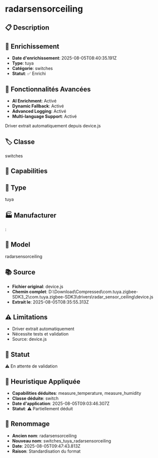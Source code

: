 # radarsensorceiling

## 📋 Description

## 🔧 Enrichissement
- **Date d'enrichissement**: 2025-08-05T08:40:35.191Z
- **Type**: tuya
- **Catégorie**: switches
- **Statut**: ✅ Enrichi

## 🚀 Fonctionnalités Avancées
- **AI Enrichment**: Activé
- **Dynamic Fallback**: Activé
- **Advanced Logging**: Activé
- **Multi-language Support**: Activé

Driver extrait automatiquement depuis device.js

## 🏷️ Classe
switches

## 🔧 Capabilities


## 📡 Type
tuya

## 🏭 Manufacturer
: 

## 📱 Model
radarsensorceiling

## 📚 Source
- **Fichier original**: device.js
- **Chemin complet**: D:\Download\Compressed\com.tuya.zigbee-SDK3_2\com.tuya.zigbee-SDK3\drivers\radar_sensor_ceiling\device.js
- **Extrait le**: 2025-08-05T08:35:55.313Z

## ⚠️ Limitations
- Driver extrait automatiquement
- Nécessite tests et validation
- Source: device.js

## 🚀 Statut
⚠️ En attente de validation

## 🧠 Heuristique Appliquée
- **Capabilities déduites**: measure_temperature, measure_humidity
- **Classe déduite**: switch
- **Date d'application**: 2025-08-05T09:03:46.307Z
- **Statut**: ⚠️ Partiellement déduit

## 🔄 Renommage
- **Ancien nom**: radarsensorceiling
- **Nouveau nom**: switches_tuya_radarsensorceiling
- **Date**: 2025-08-05T09:47:43.813Z
- **Raison**: Standardisation du format
